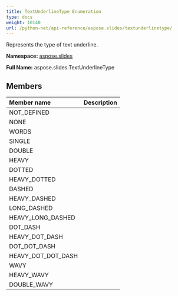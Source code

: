 ```yaml
---
title: TextUnderlineType Enumeration
type: docs
weight: 10140
url: /python-net/api-reference/aspose.slides/textunderlinetype/
---
```


Represents the type of text underline.

**Namespace:** [aspose.slides](/slides/python-net/api-reference/aspose.slides/)

**Full Name:** aspose.slides.TextUnderlineType



## **Members**
|**Member name**|**Description**|
| :- | :- |
|NOT_DEFINED||
|NONE||
|WORDS||
|SINGLE||
|DOUBLE||
|HEAVY||
|DOTTED||
|HEAVY_DOTTED||
|DASHED||
|HEAVY_DASHED||
|LONG_DASHED||
|HEAVY_LONG_DASHED||
|DOT_DASH||
|HEAVY_DOT_DASH||
|DOT_DOT_DASH||
|HEAVY_DOT_DOT_DASH||
|WAVY||
|HEAVY_WAVY||
|DOUBLE_WAVY||
